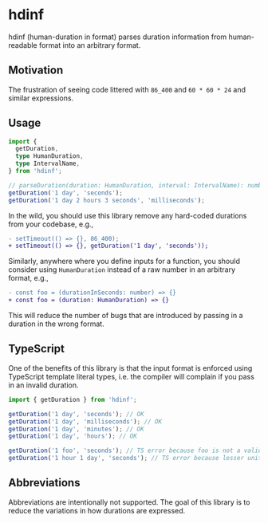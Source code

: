 # hdinf

hdinf (human-duration in format) parses duration information from human-readable format into an arbitrary format.

## Motivation

The frustration of seeing code littered with `86_400` and `60 * 60 * 24` and similar expressions.

## Usage

```ts
import {
  getDuration,
  type HumanDuration,
  type IntervalName,
} from 'hdinf';

// parseDuration(duration: HumanDuration, interval: IntervalName): number
getDuration('1 day', 'seconds');
getDuration('1 day 2 hours 3 seconds', 'milliseconds');
```

In the wild, you should use this library remove any hard-coded durations from your codebase, e.g.,

```diff
- setTimeout(() => {}, 86_400);
+ setTimeout(() => {}, getDuration('1 day', 'seconds'));
```

Similarly, anywhere where you define inputs for a function, you should consider using `HumanDuration` instead of a raw number in an arbitrary format, e.g.,

```diff
- const foo = (durationInSeconds: number) => {}
+ const foo = (duration: HumanDuration) => {}
```

This will reduce the number of bugs that are introduced by passing in a duration in the wrong format.

## TypeScript

One of the benefits of this library is that the input format is enforced using TypeScript template literal types, i.e. the compiler will complain if you pass in an invalid duration.

```ts
import { getDuration } from 'hdinf';

getDuration('1 day', 'seconds'); // OK
getDuration('1 day', 'milliseconds'); // OK
getDuration('1 day', 'minutes'); // OK
getDuration('1 day', 'hours'); // OK

getDuration('1 foo', 'seconds'); // TS error because foo is not a valid time period
getDuration('1 hour 1 day', 'seconds'); // TS error because lesser units cannot precede greater units (hour < day)
```

## Abbreviations

Abbreviations are intentionally not supported. The goal of this library is to reduce the variations in how durations are expressed.
